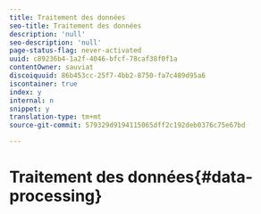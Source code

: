 ```yaml
---
title: Traitement des données
seo-title: Traitement des données
description: 'null'
seo-description: 'null'
page-status-flag: never-activated
uuid: c89236b4-1a2f-4046-bfcf-78caf38f0f1a
contentOwner: sauviat
discoiquuid: 86b453cc-25f7-4bb2-8750-fa7c489d95a6
iscontainer: true
index: y
internal: n
snippet: y
translation-type: tm+mt
source-git-commit: 579329d9194115065dff2c192deb0376c75e67bd

---
```



# Traitement des données{#data-processing}

